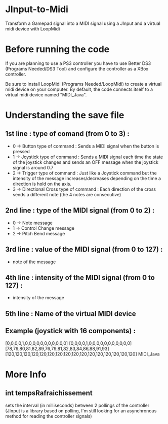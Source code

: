 # JInput-to-Midi
Transform a Gamepad signal into a MIDI signal using a JInput and a virtual midi device with LoopMidi

# Before running the code #

If you are planning to use a PS3 controller you have to use Better DS3 (Programs Needed/DS3 Tool) and configure the controller as a XBox controller.

Be sure to install LoopMidi (Programs Needed/LoopMidi) to create a virtual midi device on your computer. 
By default, the code connects itself to a virtual midi device named "MIDI_Java".


# Understanding the save file #

## 1st line : type of comand (from 0 to 3) : ##
  - 0 -> Button type of command : Sends a MIDI signal when the button is pressed
  - 1 -> Joystick type of command : Sends a MIDI signal each time the state of the joystick changes and sends an OFF message when the joystick signal is around 0.7
  - 2 -> Trigger type of command : Just like a Joystick command but the intensity of the message increases/decreases depending on the time a direction is hold on the axis.
  - 3 -> Directional Cross type of command : Each direction of the cross sends a different note (the 4 notes are consecutive)
## 2nd line : type of the MIDI signal (from 0 to 2) : ##
  - 0 -> Note message
  - 1 -> Control Change message
  - 2 -> Pitch Bend message
## 3rd line : value of the MIDI signal (from 0 to 127) : ##
  - note of the message
## 4th line : intensity of the MIDI signal (from 0 to 127) : ##
  - intensity of the message
## 5th line : Name of the virtual MIDI device ##

## Example (joystick with 16 components) : ##
[0,0,0,0,1,0,0,0,0,0,0,0,0,0,0,0]
[0,0,0,0,1,0,0,0,0,0,0,0,0,0,0,0]
[78,79,80,81,82,89,76,79,81,82,83,84,86,88,91,93]
[120,120,120,120,120,120,120,120,120,120,120,120,120,120,120,120]
MIDI_Java


# More Info #

## int tempsRafraichissement ##
sets the interval (in milliseconds) between 2 pollings of the controller 
(JInput is a library based on polling, I'm still looking for an asynchronous method for reading the controller signals)

